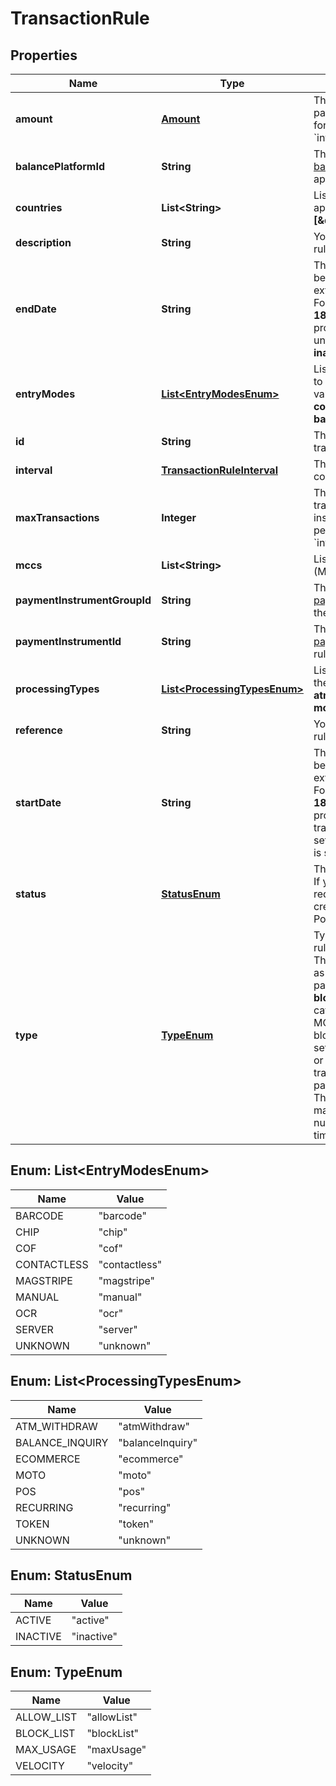 

# TransactionRule


## Properties

| Name | Type | Description | Notes |
|------------ | ------------- | ------------- | -------------|
|**amount** | [**Amount**](Amount.md) | The maximum amount that a payment instrument can be used for in the period specified in the &#x60;interval.type&#x60;. |  [optional] |
|**balancePlatformId** | **String** | The unique identifier of the [balance platform](https://docs.adyen.com/api-explorer/#/balanceplatform/v1/get/balancePlatforms/{id}__queryParam_id) to which the rule applies. |  [optional] |
|**countries** | **List&lt;String&gt;** | List of countries to which the rule applies. For example: **[\&quot;NL\&quot;,\&quot;US\&quot;]**. |  [optional] |
|**description** | **String** | Your description for the transaction rule, maximum 300 characters. |  |
|**endDate** | **String** | The date when the rule will stop being evaluated, in ISO 8601 extended offset date-time format. For example, **2020-12-18T10:15:30+01:00**.  If not provided, the rule will be evaluated until the rule status is set to **inactive**. |  [optional] |
|**entryModes** | [**List&lt;EntryModesEnum&gt;**](#List&lt;EntryModesEnum&gt;) | List of point-of-sale entry modes to which the rule applies.  Possible values: **manual**, **chip**, **magstripe**, **contactless**, **cof**, **token**, **server**, **barcode**, **ocr**. |  [optional] |
|**id** | **String** | The unique identifier of the transaction rule. |  [optional] |
|**interval** | [**TransactionRuleInterval**](TransactionRuleInterval.md) | The [time interval](https://docs.adyen.com/issuing/transaction-rules#time-intervals) when the rule conditions apply. |  |
|**maxTransactions** | **Integer** | The maximum number of transactions that a payment instrument can be used for in the period specified in the &#x60;interval.type&#x60;. |  [optional] |
|**mccs** | **List&lt;String&gt;** | List of Merchant Category Codes (MCCs) to which the rule applies. |  [optional] |
|**paymentInstrumentGroupId** | **String** | The unique identifier of the [payment instrument group](https://docs.adyen.com/api-explorer/#/balanceplatform/latest/post/paymentInstrumentGroups__resParam_id) to which the rule applies. |  [optional] |
|**paymentInstrumentId** | **String** | The unique identifier of the [payment instrument](https://docs.adyen.com/api-explorer/#/balanceplatform/latest/post/paymentInstruments__resParam_id) to which the rule applies. |  [optional] |
|**processingTypes** | [**List&lt;ProcessingTypesEnum&gt;**](#List&lt;ProcessingTypesEnum&gt;) | List of processing types to which the rule applies.  Possible values: **atmWithdraw**, **pos**, **ecommerce**, **moto**, **recurring**, **balanceInquiry**. |  [optional] |
|**reference** | **String** | Your reference for the transaction rule, maximum 150 characters. |  |
|**startDate** | **String** | The date when the rule will start to be evaluated, in ISO 8601 extended offset date-time format. For example, **2020-12-18T10:15:30+01:00**.  If not provided when creating a transaction rule, the &#x60;startDate&#x60; is set to the date when the rule status is set to **active**.    |  [optional] |
|**status** | [**StatusEnum**](#StatusEnum) | The status of the transaction rule. If you provide a &#x60;startDate&#x60; in the request, the rule is automatically created  with an **active** status.   Possible values: **active**, **inactive**. |  [optional] |
|**type** | [**TypeEnum**](#TypeEnum) | Type of conditions provided in the rule.  Possible values:   * **allowList**: The rule provides categories (such as country and MCC) where payments must be allowed.  * **blockList**: The rule provides categories (such as country and MCC) where payments must be blocked.  * **maxUsage**: The rule sets limits for the maximum amount or maximum number of transactions for the lifetime of the payment instrument.  * **velocity**: The rule sets limits for the maximum amount or maximum number of transactions for a given time interval.  |  |



## Enum: List&lt;EntryModesEnum&gt;

| Name | Value |
|---- | -----|
| BARCODE | &quot;barcode&quot; |
| CHIP | &quot;chip&quot; |
| COF | &quot;cof&quot; |
| CONTACTLESS | &quot;contactless&quot; |
| MAGSTRIPE | &quot;magstripe&quot; |
| MANUAL | &quot;manual&quot; |
| OCR | &quot;ocr&quot; |
| SERVER | &quot;server&quot; |
| UNKNOWN | &quot;unknown&quot; |



## Enum: List&lt;ProcessingTypesEnum&gt;

| Name | Value |
|---- | -----|
| ATM_WITHDRAW | &quot;atmWithdraw&quot; |
| BALANCE_INQUIRY | &quot;balanceInquiry&quot; |
| ECOMMERCE | &quot;ecommerce&quot; |
| MOTO | &quot;moto&quot; |
| POS | &quot;pos&quot; |
| RECURRING | &quot;recurring&quot; |
| TOKEN | &quot;token&quot; |
| UNKNOWN | &quot;unknown&quot; |



## Enum: StatusEnum

| Name | Value |
|---- | -----|
| ACTIVE | &quot;active&quot; |
| INACTIVE | &quot;inactive&quot; |



## Enum: TypeEnum

| Name | Value |
|---- | -----|
| ALLOW_LIST | &quot;allowList&quot; |
| BLOCK_LIST | &quot;blockList&quot; |
| MAX_USAGE | &quot;maxUsage&quot; |
| VELOCITY | &quot;velocity&quot; |



